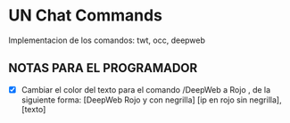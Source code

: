 # UN Chat Commands
Implementacion de los comandos: twt, occ, deepweb

## NOTAS PARA EL PROGRAMADOR
- [x] Cambiar el color del texto para el comando /DeepWeb a Rojo , de la siguiente forma:  [DeepWeb Rojo y con negrilla] [ip en rojo sin negrilla], [texto]
